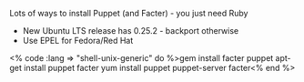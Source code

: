 Lots of ways to install Puppet (and Facter) - you just need Ruby
* New Ubuntu LTS release has 0.25.2 - backport otherwise
* Use EPEL for Fedora/Red Hat

<% code :lang => "shell-unix-generic" do %>gem install facter puppet
apt-get install puppet facter
yum install puppet puppet-server facter<% end %>
